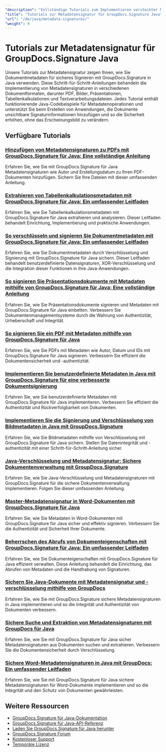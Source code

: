 ```yaml
---
"description": "Vollständige Tutorials zum Implementieren versteckter Metadatensignaturen in verschiedenen Dokumentformaten mit GroupDocs.Signature für Java."
"title": "Tutorials zur Metadatensignatur für GroupDocs.Signature Java"
"url": "/de/java/metadata-signatures/"
"weight": 9
---
```


# Tutorials zur Metadatensignatur für GroupDocs.Signature Java

Unsere Tutorials zur Metadatensignatur zeigen Ihnen, wie Sie Dokumentmetadaten für sicheres Signieren mit GroupDocs.Signature in Java verwenden. Diese Schritt-für-Schritt-Anleitungen behandeln die Implementierung von Metadatensignaturen in verschiedenen Dokumentformaten, darunter PDF, Bilder, Präsentationen, Tabellenkalkulationen und Textverarbeitungsdateien. Jedes Tutorial enthält funktionierende Java-Codebeispiele für Metadatenoperationen und unterstützt Sie beim Erstellen von Anwendungen, die Dokumente unsichtbare Signaturinformationen hinzufügen und so die Sicherheit erhöhen, ohne das Erscheinungsbild zu verändern.

## Verfügbare Tutorials

### [Hinzufügen von Metadatensignaturen zu PDFs mit GroupDocs.Signature für Java: Eine vollständige Anleitung](./groupdocs-signature-java-add-metadata-to-pdfs/)
Erfahren Sie, wie Sie mit GroupDocs.Signature für Java Metadatensignaturen wie Autor und Erstellungsdatum zu Ihren PDF-Dokumenten hinzufügen. Sichern Sie Ihre Dateien mit dieser umfassenden Anleitung.

### [Extrahieren von Tabellenkalkulationsmetadaten mit GroupDocs.Signature für Java: Ein umfassender Leitfaden](./extract-spreadsheet-metadata-groupdocs-signature-java/)
Erfahren Sie, wie Sie Tabellenkalkulationsmetadaten mit GroupDocs.Signature für Java extrahieren und analysieren. Dieser Leitfaden behandelt Einrichtung, Implementierung und praktische Anwendungen.

### [So verschlüsseln und signieren Sie Dokumentmetadaten mit GroupDocs.Signature für Java: Ein umfassender Leitfaden](./encrypt-sign-metadata-groupdocs-java/)
Erfahren Sie, wie Sie Dokumentmetadaten durch Verschlüsselung und Signierung mit GroupDocs.Signature für Java sichern. Dieser Leitfaden behandelt benutzerdefinierte Datensignaturen, XOR-Verschlüsselung und die Integration dieser Funktionen in Ihre Java-Anwendungen.

### [So signieren Sie Präsentationsdokumente mit Metadaten mithilfe von GroupDocs.Signature für Java: Eine vollständige Anleitung](./groupdocs-signature-java-sign-presentation-metadata/)
Erfahren Sie, wie Sie Präsentationsdokumente signieren und Metadaten mit GroupDocs.Signature für Java einbetten. Verbessern Sie Dokumentenmanagementsysteme durch die Wahrung von Authentizität, Urheberschaft und Integrität.

### [So signieren Sie ein PDF mit Metadaten mithilfe von GroupDocs.Signature für Java](./sign-pdf-metadata-groupdocs-signature-java/)
Erfahren Sie, wie Sie PDFs mit Metadaten wie Autor, Datum und IDs mit GroupDocs.Signature für Java signieren. Verbessern Sie effizient die Dokumentensicherheit und -authentizität.

### [Implementieren Sie benutzerdefinierte Metadaten in Java mit GroupDocs.Signature für eine verbesserte Dokumentsignierung](./implement-custom-metadata-java-groupdocs-signature/)
Erfahren Sie, wie Sie benutzerdefinierte Metadaten mit GroupDocs.Signature für Java implementieren. Verbessern Sie effizient die Authentizität und Rückverfolgbarkeit von Dokumenten.

### [Implementieren Sie die Signierung und Verschlüsselung von Bildmetadaten in Java mit GroupDocs.Signature](./groupdocs-signature-java-image-metadata-encryption/)
Erfahren Sie, wie Sie Bildmetadaten mithilfe von Verschlüsselung mit GroupDocs.Signature für Java sichern. Stellen Sie Datenintegrität und -authentizität mit einer Schritt-für-Schritt-Anleitung sicher.

### [Java-Verschlüsselung und Metadatensignatur: Sichere Dokumentenverwaltung mit GroupDocs.Signature](./java-encryption-metadata-signature-groupdocs-signature/)
Erfahren Sie, wie Sie Java-Verschlüsselung und Metadatensignaturen mit GroupDocs.Signature für die sichere Dokumentenverwaltung implementieren. Folgen Sie dieser umfassenden Anleitung.

### [Master-Metadatensignatur in Word-Dokumenten mit GroupDocs.Signature für Java](./master-metadata-signing-word-docs-groupdocs-signature-java/)
Erfahren Sie, wie Sie Metadaten in Word-Dokumenten mit GroupDocs.Signature für Java sicher und effektiv signieren. Verbessern Sie die Authentizität und Sicherheit Ihrer Dokumente.

### [Beherrschen des Abrufs von Dokumenteigenschaften mit GroupDocs.Signature für Java: Ein umfassender Leitfaden](./groupdocs-signature-java-document-properties-tutorial/)
Erfahren Sie, wie Sie Dokumenteigenschaften mit GroupDocs.Signature für Java effizient verwalten. Diese Anleitung behandelt die Einrichtung, das Abrufen von Metadaten und die Handhabung von Signaturen.

### [Sichern Sie Java-Dokumente mit Metadatensignatur und -verschlüsselung mithilfe von GroupDocs](./java-metadata-signature-encryption-groupdocs/)
Erfahren Sie, wie Sie mit GroupDocs.Signature sichere Metadatensignaturen in Java implementieren und so die Integrität und Authentizität von Dokumenten verbessern.

### [Sichere Suche und Extraktion von Metadatensignaturen mit GroupDocs für Java](./groupdocs-signature-secure-metadata-search-java/)
Erfahren Sie, wie Sie mit GroupDocs.Signature für Java sicher Metadatensignaturen aus Dokumenten suchen und extrahieren. Verbessern Sie die Dokumentensicherheit durch Verschlüsselung.

### [Sichere Word-Metadatensignaturen in Java mit GroupDocs: Ein umfassender Leitfaden](./secure-word-metadata-signatures-java-groupdocs/)
Erfahren Sie, wie Sie mit GroupDocs.Signature für Java sichere Metadatensignaturen für Word-Dokumente implementieren und so die Integrität und den Schutz von Dokumenten gewährleisten.

## Weitere Ressourcen

- [GroupDocs.Signature für Java-Dokumentation](https://docs.groupdocs.com/signature/java/)
- [GroupDocs.Signature für Java-API-Referenz](https://reference.groupdocs.com/signature/java/)
- [Laden Sie GroupDocs.Signature für Java herunter](https://releases.groupdocs.com/signature/java/)
- [GroupDocs.Signature Forum](https://forum.groupdocs.com/c/signature)
- [Kostenloser Support](https://forum.groupdocs.com/)
- [Temporäre Lizenz](https://purchase.groupdocs.com/temporary-license/)
